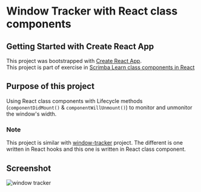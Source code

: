 # Window Tracker with React class components

## Getting Started with Create React App

This project was bootstrapped with [Create React App](https://github.com/facebook/create-react-app).\
This project is part of exercise in [Scrimba Learn class components in React](https://scrimba.com/learn/classcomponents)

## Purpose of this project

Using React class components with Lifecycle methods (`componentDidMount()` & `componentWillUnmount()`) to monitor and unmonitor the window's width.

### Note

This project is similar with [window-tracker](https://github.com/WKasiban/Scrimba-window-tracker) project. The different is one written in React hooks and this one is written in React class component.

## Screenshot

![window tracker](https://i.ibb.co/9qCr690/DA3-A3-D78-43-BD-4-B06-AD70-A6440-ECDC609.jpg)